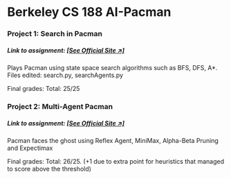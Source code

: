# Berkeley CS 188 AI-Pacman
### Project 1: Search in Pacman 

##### Link to assignment: [[See Official Site ↗]](https://inst.eecs.berkeley.edu/~cs188/sp22/project1/)

Plays Pacman using state space search algorithms such as BFS, DFS, A*. Files edited: search.py, searchAgents.py

Final grades: Total: 25/25

### Project 2: Multi-Agent Pacman 

##### Link to assignment: [[See Official Site ↗]](https://inst.eecs.berkeley.edu/~cs188/sp22/project2/)

Pacman faces the ghost using Reflex Agent, MiniMax, Alpha-Beta Pruning and Expectimax

Final grades: Total: 26/25. (+1 due to extra point for heuristics that managed to score above the threshold)


